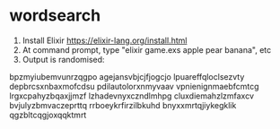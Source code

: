 # wordsearch

1. Install Elixir https://elixir-lang.org/install.html
2. At command prompt, type "elixir game.exs apple pear banana", etc
3. Output is randomised:

bpzmyiubemvunrzqgpo
agejansvbjcjfjogcjo
lpuareffqloclsezvty
depbrcsxnbaxmofcdsu
pdilautolorxnmyvaav
vpnienignmaebfcmtcg
lrgxcpahyzbqaxjjmzf
lzhadevnyxczndlmhpg
cluxdiemahzlzmfaxcv
bvjulyzbmvaczeprttq
rrboeykrfirzilbkuhd
bnyxxmrtqjiykegklik
qgzbltcqgjoxqqktmrt
